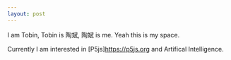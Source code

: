 ```yaml
---
layout: post
---
```


I am Tobin, Tobin is 陶斌, 陶斌 is me. Yeah this is my space.

Currently I am interested in [P5js]https://p5js.org and Artifical Intelligence. 
